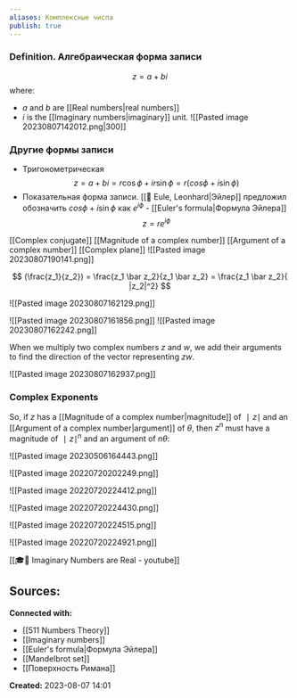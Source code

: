 ```yaml
---
aliases: Комплексные числа
publish: true
---
```


### Definition. Алгебраическая форма записи
$$z = a + bi$$
where:
- $a$ and $b$ are [[Real numbers|real numbers]]
- $i$ is the [[Imaginary numbers|imaginary]] unit.
![[Pasted image 20230807142012.png|300]]


### Другие формы записи
- Тригонометрическая
$$
z = a + bi = r\cos\phi + ir\sin\phi = r(cos\phi + i\sin\phi)
$$
- Показательная форма записи. [[👤 Eule, Leonhard|Эйлер]] предложил обозначить $cos\phi + i\sin\phi$ как $e^{i\phi}$ - [[Euler's formula|Формула Эйлера]]
$$
z = re^{i\phi}
$$




[[Сomplex conjugate]]
[[Magnitude of a complex number]]
[[Argument of a complex number]]
[[Complex plane]]
![[Pasted image 20230807190141.png]]


$$
(\frac{z_1}{z_2}) = \frac{z_1 \bar z_2}{z_1 \bar z_2} = \frac{z_1 \bar z_2}{ |z_2|^2}
$$


![[Pasted image 20230807162129.png]]

![[Pasted image 20230807161856.png]]
![[Pasted image 20230807162242.png]]

When we multiply two complex numbers $z$ and $w$, we add their arguments to find the direction of the vector representing $zw$.

![[Pasted image 20230807162937.png]]

### Complex Exponents
So, if $z$ has a [[Magnitude of a complex number|magnitude]]  of $∣z∣$ and an [[Argument of a complex number|argument]] of $θ$, then $z^n$ must have a magnitude of $∣z∣^n$ and an argument of $nθ$:


![[Pasted image 20230506164443.png]]

![[Pasted image 20220720202249.png]]

![[Pasted image 20220720224412.png]]

![[Pasted image 20220720224430.png]]

![[Pasted image 20220720224515.png]]

![[Pasted image 20220720224921.png]]




[[🎓🌳 Imaginary Numbers are Real - youtube]]

**Sources:**
- 


**Connected with:**
- [[511 Numbers Theory]]
- [[Imaginary numbers]]
- [[Euler's formula|Формула Эйлера]]
- [[Mandelbrot set]]
- [[Поверхность Римана]]



**Created:** 2023-08-07 14:01